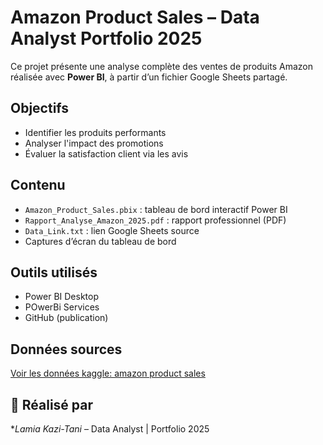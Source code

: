 # Amazon Product Sales – Data Analyst Portfolio 2025

Ce projet présente une analyse complète des ventes de produits Amazon réalisée avec **Power BI**, à partir d’un fichier Google Sheets partagé.

## Objectifs
- Identifier les produits performants
- Analyser l'impact des promotions
- Évaluer la satisfaction client via les avis

## Contenu
- `Amazon_Product_Sales.pbix` : tableau de bord interactif Power BI
- `Rapport_Analyse_Amazon_2025.pdf` : rapport professionnel (PDF)
- `Data_Link.txt` : lien Google Sheets source
- Captures d’écran du tableau de bord

##  Outils utilisés
- Power BI Desktop
- POwerBi Services
- GitHub (publication)

## Données sources
[Voir les données kaggle: amazon product sales](https://www.kaggle.com/datasets/kirlosmagdy/amazon-product-sales)

## 👤 Réalisé par
**Lamia Kazi-Tani* – Data Analyst | Portfolio 2025
